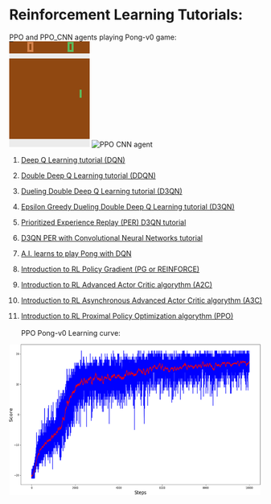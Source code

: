 # Reinforcement Learning Tutorials:

PPO and PPO_CNN agents playing Pong-v0 game:<br>
![PPO agent](11_Pong-v0_PPO/gameplay.gif)
![PPO CNN agent](11_Pong-v0_PPO/gameplay_CNN.gif)

1. [Deep Q Learning tutorial (DQN)](https://pylessons.com/CartPole-reinforcement-learning/)

2. [Double Deep Q Learning tutorial (DDQN)](https://pylessons.com/CartPole-DDQN/)

3. [Dueling Double Deep Q Learning tutorial (D3QN)](https://pylessons.com/CartPole-DDDQN/)

4. [Epsilon Greedy Dueling Double Deep Q Learning tutorial (D3QN)](https://pylessons.com/Epsilon-Greedy-DQN/)

5. [Prioritized Experience Replay (PER) D3QN tutorial](https://pylessons.com/CartPole-PER/)

6. [D3QN PER with Convolutional Neural Networks tutorial](https://pylessons.com/CartPole-PER-CNN/)

7. [A.I. learns to play Pong with DQN](https://pylessons.com/DQN-PONG/)

8. [Introduction to RL Policy Gradient (PG or REINFORCE)](https://pylessons.com/Beyond-DQN/)

9. [Introduction to RL Advanced Actor Critic algorythm (A2C)](https://pylessons.com/A2C-reinforcement-learning/)

10. [Introduction to RL Asynchronous Advanced Actor Critic algorythm (A3C)](https://pylessons.com/A3C-reinforcement-learning/)

11. [Introduction to RL Proximal Policy Optimization algorythm (PPO)](https://pylessons.com/PPO-reinforcement-learning/)
<br><br>
PPO Pong-v0 Learning curve:
<img src="11_Pong-v0_PPO/Pong-v0_APPO_0.0001_RMSprop.png" data-canonical-src="11_Pong-v0_PPO/Pong-v0_APPO_0.0001_RMSprop.png" width="500" height="300" />
